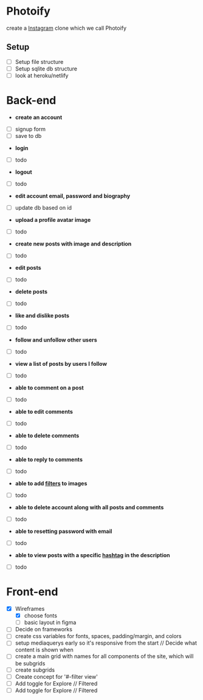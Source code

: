 # Photoify
 create a [Instagram](https://enmwikipediaorg/wiki/Instagram) clone which we call Photoify


## Setup
* [ ] Setup file structure
* [ ] Setup sqlite db structure
* [ ] look at heroku/netlify

# Back-end

- **create an account**
* [ ] signup form
* [ ] save to db

- **login**
* [ ] todo

- **logout**
* [ ] todo

- **edit account email, password and biography**
* [ ] update db based on id

- **upload a profile avatar image**
* [ ] todo

- **create new posts with image and description**
* [ ] todo

- **edit posts**
* [ ] todo

- **delete posts**
* [ ] todo

- **like and dislike posts**
* [ ] todo

- **follow and unfollow other users**
* [ ] todo

- **view a list of posts by users I follow**
* [ ] todo

- **able to comment on a post**
* [ ] todo

- **able to edit comments**
* [ ] todo

- **able to delete comments**
* [ ] todo

- **able to reply to comments**
* [ ] todo

- **able to add [filters](https://picturepan2githubio/instagramcss/) to images**
* [ ] todo

- **able to delete account along with all posts and comments**
* [ ] todo

- **able to resetting password with email**
* [ ] todo

- **able to view posts with a specific [hashtag](https://enmwikipediaorg/wiki/Hashtag) in the description**
* [ ] todo

# Front-end
* [x] Wireframes  
  * [x] choose fonts  
  * [ ] basic layout in figma  
* [ ] Decide on frameworks
* [ ] create css variables for fonts, spaces, padding/margin, and colors
* [ ] setup mediaquerys early so it's responsive from the start // Decide what content is shown when
* [ ] create a main grid with names for all components of the site, which will be subgrids
* [ ] create subgrids
* [ ] Create concept for '#-filter view'
* [ ] Add toggle for Explore // Filtered
* [ ] Add toggle for Explore // Filtered
